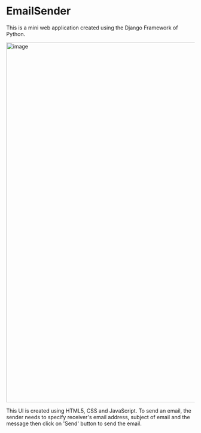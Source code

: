 # EmailSender

This is a mini web application created using the Django Framework of Python.

<img width="960" alt="image" src="https://user-images.githubusercontent.com/70108118/177626552-6aedaf5a-ba5c-4246-8911-aaff5ebc9658.png">

This UI is created using HTML5, CSS and JavaScript.
To send an email, the sender needs to specify receiver's email address, subject of email and the message then click on 'Send' button to send the email. 
